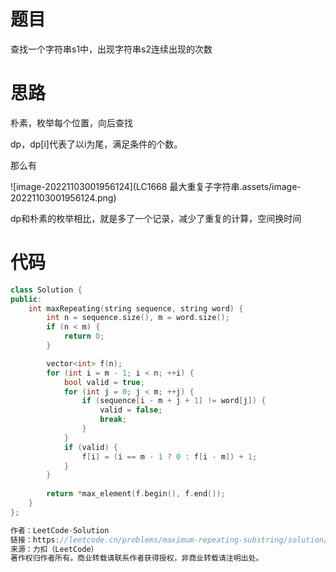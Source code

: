 # 题目

查找一个字符串s1中，出现字符串s2连续出现的次数

# 思路

朴素，枚举每个位置，向后查找

dp，dp[i]代表了以i为尾，满足条件的个数。 

那么有

![image-20221103001956124](LC1668 最大重复子字符串.assets/image-20221103001956124.png) 



dp和朴素的枚举相比，就是多了一个记录，减少了重复的计算，空间换时间

# 代码

```c++
class Solution {
public:
    int maxRepeating(string sequence, string word) {
        int n = sequence.size(), m = word.size();
        if (n < m) {
            return 0;
        }

        vector<int> f(n);
        for (int i = m - 1; i < n; ++i) {
            bool valid = true;
            for (int j = 0; j < m; ++j) {
                if (sequence[i - m + j + 1] != word[j]) {
                    valid = false;
                    break;
                }
            }
            if (valid) {
                f[i] = (i == m - 1 ? 0 : f[i - m]) + 1;
            }
        }
        
        return *max_element(f.begin(), f.end());
    }
};

作者：LeetCode-Solution
链接：https://leetcode.cn/problems/maximum-repeating-substring/solution/zui-da-zhong-fu-zi-zi-fu-chuan-by-leetco-r4cp/
来源：力扣（LeetCode）
著作权归作者所有。商业转载请联系作者获得授权，非商业转载请注明出处。
```

